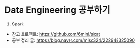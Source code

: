 # Data Engineering 공부하기

1. Spark
- 참고 프로젝트: https://github.com/6mini/sixat
- 공부 정리 글: https://blog.naver.com/miso324/222948325090
